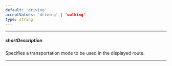 ```yaml
---
default: 'driving'
acceptValues: 'driving' | 'walking'
type: string
---
```

---
##### shortDescription
Specifies a transportation mode to be used in the displayed route.

---
